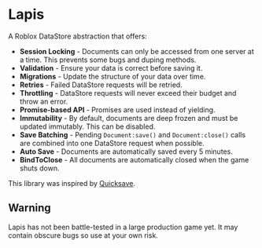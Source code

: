 # Lapis
A Roblox DataStore abstraction that offers:
- **Session Locking** - Documents can only be accessed from one server at a time. This prevents some bugs and duping methods.
- **Validation** - Ensure your data is correct before saving it.
- **Migrations** - Update the structure of your data over time.
- **Retries** - Failed DataStore requests will be retried.
- **Throttling** - DataStore requests will never exceed their budget and throw an error.
- **Promise-based API** - Promises are used instead of yielding.
- **Immutability** - By default, documents are deep frozen and must be updated immutably. This can be disabled.
- **Save Batching** - Pending `Document:save()` and `Document:close()` calls are combined into one DataStore request when possible.
- **Auto Save** - Documents are automatically saved every 5 minutes.
- **BindToClose** - All documents are automatically closed when the game shuts down.

This library was inspired by [Quicksave](https://github.com/evaera/Quicksave).

## Warning
Lapis has not been battle-tested in a large production game yet. It may contain obscure bugs so use at your own risk.

